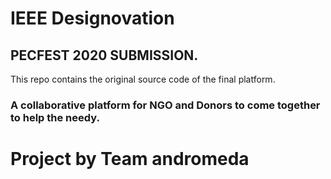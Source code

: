 # IEEE Designovation
## PECFEST 2020 SUBMISSION.


This repo contains the original source code of the final platform.

### A collaborative platform for NGO and Donors to come together to help the needy.

# Project by Team andromeda
